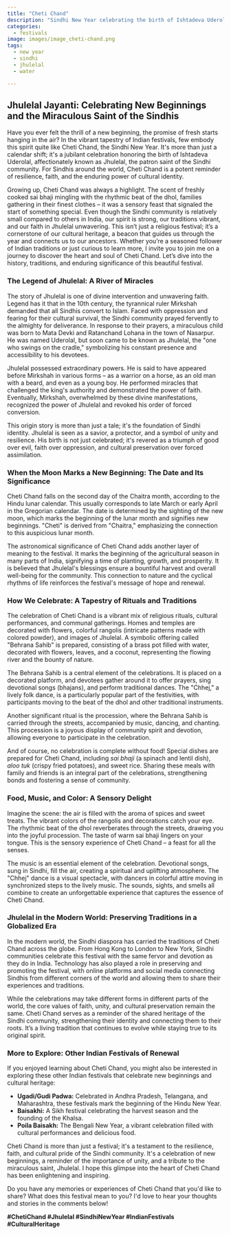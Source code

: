 ```yaml
---
title: "Cheti Chand"
description: "Sindhi New Year celebrating the birth of Ishtadeva Uderolal, popularly known as Jhulelal, the patron saint of Sindhis."
categories:
  - festivals
image: images/image_cheti-chand.png
tags:
  - new year
  - sindhi
  - jhulelal
  - water

---
```


## Jhulelal Jayanti: Celebrating New Beginnings and the Miraculous Saint of the Sindhis

Have you ever felt the thrill of a new beginning, the promise of fresh starts hanging in the air? In the vibrant tapestry of Indian festivals, few embody this spirit quite like Cheti Chand, the Sindhi New Year. It's more than just a calendar shift; it's a jubilant celebration honoring the birth of Ishtadeva Uderolal, affectionately known as Jhulelal, the patron saint of the Sindhi community. For Sindhis around the world, Cheti Chand is a potent reminder of resilience, faith, and the enduring power of cultural identity.

Growing up, Cheti Chand was always a highlight. The scent of freshly cooked sai bhaji mingling with the rhythmic beat of the dhol, families gathering in their finest clothes – it was a sensory feast that signaled the start of something special. Even though the Sindhi community is relatively small compared to others in India, our spirit is strong, our traditions vibrant, and our faith in Jhulelal unwavering. This isn’t just a religious festival; it’s a cornerstone of our cultural heritage, a beacon that guides us through the year and connects us to our ancestors. Whether you’re a seasoned follower of Indian traditions or just curious to learn more, I invite you to join me on a journey to discover the heart and soul of Cheti Chand. Let’s dive into the history, traditions, and enduring significance of this beautiful festival.

### The Legend of Jhulelal: A River of Miracles

The story of Jhulelal is one of divine intervention and unwavering faith. Legend has it that in the 10th century, the tyrannical ruler Mirkshah demanded that all Sindhis convert to Islam. Faced with oppression and fearing for their cultural survival, the Sindhi community prayed fervently to the almighty for deliverance. In response to their prayers, a miraculous child was born to Mata Devki and Ratanchand Lohana in the town of Nasarpur. He was named Uderolal, but soon came to be known as Jhulelal, the "one who swings on the cradle," symbolizing his constant presence and accessibility to his devotees.

Jhulelal possessed extraordinary powers. He is said to have appeared before Mirkshah in various forms – as a warrior on a horse, as an old man with a beard, and even as a young boy. He performed miracles that challenged the king's authority and demonstrated the power of faith. Eventually, Mirkshah, overwhelmed by these divine manifestations, recognized the power of Jhulelal and revoked his order of forced conversion.

This origin story is more than just a tale; it's the foundation of Sindhi identity. Jhulelal is seen as a savior, a protector, and a symbol of unity and resilience. His birth is not just celebrated; it's revered as a triumph of good over evil, faith over oppression, and cultural preservation over forced assimilation.

### When the Moon Marks a New Beginning: The Date and Its Significance

Cheti Chand falls on the second day of the Chaitra month, according to the Hindu lunar calendar. This usually corresponds to late March or early April in the Gregorian calendar. The date is determined by the sighting of the new moon, which marks the beginning of the lunar month and signifies new beginnings. "Cheti" is derived from "Chaitra," emphasizing the connection to this auspicious lunar month.

The astronomical significance of Cheti Chand adds another layer of meaning to the festival. It marks the beginning of the agricultural season in many parts of India, signifying a time of planting, growth, and prosperity. It is believed that Jhulelal's blessings ensure a bountiful harvest and overall well-being for the community. This connection to nature and the cyclical rhythms of life reinforces the festival's message of hope and renewal.

### How We Celebrate: A Tapestry of Rituals and Traditions

The celebration of Cheti Chand is a vibrant mix of religious rituals, cultural performances, and communal gatherings. Homes and temples are decorated with flowers, colorful rangolis (intricate patterns made with colored powder), and images of Jhulelal. A symbolic offering called "Behrana Sahib" is prepared, consisting of a brass pot filled with water, decorated with flowers, leaves, and a coconut, representing the flowing river and the bounty of nature.

The Behrana Sahib is a central element of the celebrations. It is placed on a decorated platform, and devotees gather around it to offer prayers, sing devotional songs (bhajans), and perform traditional dances. The "Chhej," a lively folk dance, is a particularly popular part of the festivities, with participants moving to the beat of the dhol and other traditional instruments.

Another significant ritual is the procession, where the Behrana Sahib is carried through the streets, accompanied by music, dancing, and chanting. This procession is a joyous display of community spirit and devotion, allowing everyone to participate in the celebration.

And of course, no celebration is complete without food! Special dishes are prepared for Cheti Chand, including *sai bhaji* (a spinach and lentil dish), *aloo tuk* (crispy fried potatoes), and sweet rice. Sharing these meals with family and friends is an integral part of the celebrations, strengthening bonds and fostering a sense of community.

### Food, Music, and Color: A Sensory Delight

Imagine the scene: the air is filled with the aroma of spices and sweet treats. The vibrant colors of the rangolis and decorations catch your eye. The rhythmic beat of the dhol reverberates through the streets, drawing you into the joyful procession. The taste of warm sai bhaji lingers on your tongue. This is the sensory experience of Cheti Chand – a feast for all the senses.

The music is an essential element of the celebration. Devotional songs, sung in Sindhi, fill the air, creating a spiritual and uplifting atmosphere. The "Chhej" dance is a visual spectacle, with dancers in colorful attire moving in synchronized steps to the lively music. The sounds, sights, and smells all combine to create an unforgettable experience that captures the essence of Cheti Chand.

### Jhulelal in the Modern World: Preserving Traditions in a Globalized Era

In the modern world, the Sindhi diaspora has carried the traditions of Cheti Chand across the globe. From Hong Kong to London to New York, Sindhi communities celebrate this festival with the same fervor and devotion as they do in India. Technology has also played a role in preserving and promoting the festival, with online platforms and social media connecting Sindhis from different corners of the world and allowing them to share their experiences and traditions.

While the celebrations may take different forms in different parts of the world, the core values of faith, unity, and cultural preservation remain the same. Cheti Chand serves as a reminder of the shared heritage of the Sindhi community, strengthening their identity and connecting them to their roots. It’s a living tradition that continues to evolve while staying true to its original spirit.

### More to Explore: Other Indian Festivals of Renewal

If you enjoyed learning about Cheti Chand, you might also be interested in exploring these other Indian festivals that celebrate new beginnings and cultural heritage:

*   **Ugadi/Gudi Padwa:** Celebrated in Andhra Pradesh, Telangana, and Maharashtra, these festivals mark the beginning of the Hindu New Year.
*   **Baisakhi:** A Sikh festival celebrating the harvest season and the founding of the Khalsa.
*   **Poila Baisakh:** The Bengali New Year, a vibrant celebration filled with cultural performances and delicious food.

Cheti Chand is more than just a festival; it's a testament to the resilience, faith, and cultural pride of the Sindhi community. It's a celebration of new beginnings, a reminder of the importance of unity, and a tribute to the miraculous saint, Jhulelal. I hope this glimpse into the heart of Cheti Chand has been enlightening and inspiring.

Do you have any memories or experiences of Cheti Chand that you'd like to share? What does this festival mean to you? I'd love to hear your thoughts and stories in the comments below!

**#ChetiChand #Jhulelal #SindhiNewYear #IndianFestivals #CulturalHeritage**

